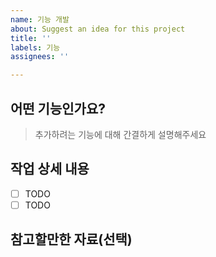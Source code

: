 ```yaml
---
name: 기능 개발
about: Suggest an idea for this project
title: ''
labels: 기능
assignees: ''

---
```


## 어떤 기능인가요?

> 추가하려는 기능에 대해 간결하게 설명해주세요

## 작업 상세 내용

- [ ] TODO
- [ ] TODO

## 참고할만한 자료(선택)
